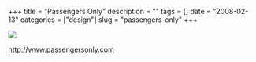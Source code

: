 +++
title = "Passengers Only"
description = ""
tags = []
date = "2008-02-13"
categories = ["design"]
slug = "passengers-only"
+++


 

  <div id="screens-thumbs" class="clearfix">
    <div class="txt-center" id="design-submission"><a href="http://www.passengersonly.com/"><img id='bluga-thumbnail-1155' class='bluga-thumbnail large' src='//media.konigi.com/bluga/
wt47f303ec90c19.jpg'/></a></div>  
  </div>   
<p><a href="http://www.passengersonly.com/">http://www.passengersonly.com</a></p>




